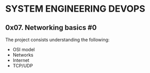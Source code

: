 # SYSTEM ENGINEERING DEVOPS

## 0x07. Networking basics #0

The project consists understanding the following:
- OSI model
- Networks
- Internet
- TCP/UDP
